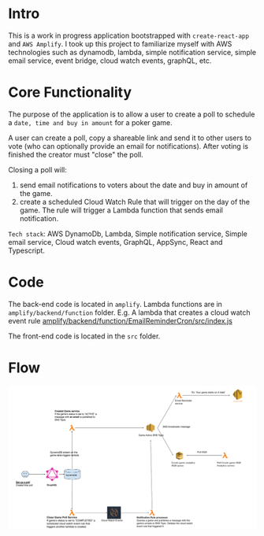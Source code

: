# Intro

This is a work in progress application bootstrapped with `create-react-app` and `AWS Amplify`. I took up this project to familiarize myself with AWS technologies such as dynamodb, lambda, simple notification service, simple email service, event bridge, cloud watch events, graphQL, etc.


# Core Functionality

The purpose of the application is to allow a user to create a poll to schedule a `date, time and buy in amount` for a poker game. 

A user can create a poll, copy a shareable link and send it to other users to vote (who can optionally provide an email for notifications). After voting is finished the creator must "close" the poll.

Closing a poll will:
  1. send email notifications to voters about the date and buy in amount of the game.
  2. create a scheduled Cloud Watch Rule that will trigger on the day of the game. The rule will trigger a Lambda function that sends email notification.


`Tech stack`: AWS DynamoDb, Lambda, Simple notification service, Simple email service, Cloud watch events, GraphQL, AppSync, React and Typescript. 

# Code 

The back-end code is located in `amplify`. Lambda functions are in `amplify/backend/function` folder. 
E.g. A lambda that creates a cloud watch event rule [amplify/backend/function/EmailReminderCron/src/index.js](https://github.com/lawynnj/game-scheduler/blob/master/amplify/backend/function/EmailReminderCron/src/index.js)

The front-end code is located in the `src` folder.


# Flow
![alt text](https://raw.githubusercontent.com/lawynnj/game-scheduler/master/Poker%20game%20settings%20-%20SD2.0%20-1.png)

